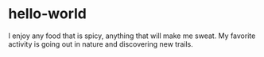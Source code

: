# hello-world
I enjoy any food that is spicy, anything that will make me sweat. My favorite activity is going out in nature and discovering new trails.
